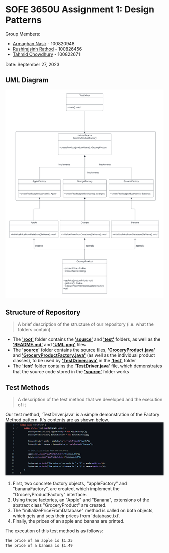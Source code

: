 # SOFE 3650U Assignment 1: Design Patterns
Group Members:
- [Armaghan Nasir](https://github.com/Armaghan180) - 100820948
- [Rushirajsinh Rathod](https://github.com/rushirajrathod) - 100826456
- [Tahmid Chowdhury](https://github.com/tahmid-chowdhury) - 100822671

Date: September 27, 2023

## UML Diagram
![A UML diagram of our design](https://github.com/tahmid-chowdhury/SOFE3650U-assignment1/blob/main/UML.png)

## Structure of Repository
> A brief description of the structure of our repository (i.e. what the folders contain)
- The **['root'](https://github.com/tahmid-chowdhury/SOFE3650U-assignment1/tree/main)** folder contains the **['source'](https://github.com/tahmid-chowdhury/SOFE3650U-assignment1/tree/main/source)** and **['test'](https://github.com/tahmid-chowdhury/SOFE3650U-assignment1/tree/main/test)** folders, as well as the **['README.md'](https://github.com/tahmid-chowdhury/SOFE3650U-assignment1/blob/main/README.md)** and **['UML.png'](https://github.com/tahmid-chowdhury/SOFE3650U-assignment1/blob/main/UML.png)** files
- The **['source'](https://github.com/tahmid-chowdhury/SOFE3650U-assignment1/tree/main/source)** folder contains the source files, **['GroceryProduct.java'](https://github.com/tahmid-chowdhury/SOFE3650U-assignment1/blob/main/source/GroceryProduct.java)** and **['GroceryProductFactory.java'](https://github.com/tahmid-chowdhury/SOFE3650U-assignment1/blob/main/source/GroceryProductFactory.java)** (as well as the individual product classes), to be used by **['TestDriver.java'](https://github.com/tahmid-chowdhury/SOFE3650U-assignment1/blob/main/test/TestDriver.java)** in the **['test'](https://github.com/tahmid-chowdhury/SOFE3650U-assignment1/tree/main/test)** folder
- The **['test'](https://github.com/tahmid-chowdhury/SOFE3650U-assignment1/tree/main/test)** folder contains the **['TestDriver.java'](https://github.com/tahmid-chowdhury/SOFE3650U-assignment1/blob/main/test/TestDriver.java)** file, which demonstrates that the source code stored in the **['source'](https://github.com/tahmid-chowdhury/SOFE3650U-assignment1/tree/main/source)** folder works

## Test Methods
> A description of the test method that we developed and the execution of it

Our test method, 'TestDriver.java' is a simple demonstration of the Factory Method pattern. It's contents are as shown below.
![The test method that we developed](https://github.com/tahmid-chowdhury/SOFE3650U-assignment1/blob/main/TestMethod.png)
1. First, two concrete factory objects, "appleFactory" and "bananaFactory", are created, which implement the "GroceryProductFactory" interface.
2. Using these factories, an "Apple" and "Banana", extensions of the abstract class "GroceryProduct" are created.
3. The "initializePriceFromDatabase" method is called on both objects, which gets and sets their prices from 'database.txt'.
4. Finally, the prices of an apple and banana are printed.

The execution of this test method is as follows:
```
The price of an apple is $1.25
The price of a banana is $1.49
```
